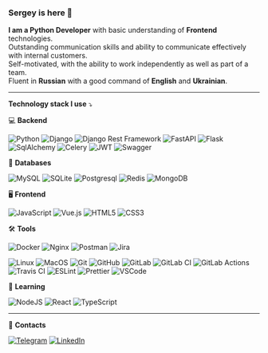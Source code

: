 ### Sergey is here 👋

**I am a Python Developer** with basic understanding of **Frontend** technologies.\
Outstanding communication skills and ability to communicate effectively with internal customers.\
Self-motivated, with the ability to work independently as well as part of a team.\
Fluent in **Russian** with a good command of **English** and **Ukrainian**.

--------------------

**Technology stack I use**   :arrow_heading_down:

:computer:  **Backend**

![Python](https://img.shields.io/badge/-Python-black?style=flat-square&logo=Python)
![Django](https://img.shields.io/badge/-Django-0aad48?style=flat-square&logo=Django)
![Django Rest Framework](https://img.shields.io/badge/DRF-red?style=flat-square&logo=Django)
![FastAPI](https://img.shields.io/badge/-FastAPI-%2300C7B7?style=flat-square&logo=FastAPI)
![Flask](https://img.shields.io/badge/-Flask-%232c3e50?style=flat-square&logo=Flask)
![SqlAlchemy](https://img.shields.io/badge/-SqlAlchemy-FCA121?style=flat-square&logo=SqlAlchemy)
![Celery](https://img.shields.io/badge/-Celery-%2300C7B7?style=flat-square&logo=Celery)
![JWT](https://img.shields.io/badge/JWT-000000?style=flat-square&logo=JSON%20web%20tokens&logoColor=white)
![Swagger](https://img.shields.io/badge/Swagger-85EA2D?style=flat-square&logo=Swagger&logoColor=white)

:floppy_disk:  **Databases**

![MySQL](https://img.shields.io/badge/MySQL-005C84?style=flat-square&logo=mysql&logoColor=white)
![SQLite](https://img.shields.io/badge/SQLite-07405E?style=flat-square&logo=sqlite&logoColor=white)
![Postgresql](https://img.shields.io/badge/-Postgresql-%232c3e50?style=flat-square&logo=Postgresql)
![Redis](https://img.shields.io/badge/-Redis-FCA121?style=flat-square&logo=Redis)
![MongoDB](https://img.shields.io/badge/MongoDB-A9?style=flat-square&logo=mongodb&logoColor=white)

:desktop_computer:  **Frontend**

![JavaScript](https://img.shields.io/badge/-JavaScript-%23F7DF1C?style=flat-square&logo=javascript&logoColor=000000&labelColor=%23F7DF1C&color=%23FFCE5A)
![Vue.js](https://img.shields.io/badge/-Vue.js-%232c3e50?style=flat-square&logo=vue-dot-js)
![HTML5](https://img.shields.io/badge/-HTML5-%23E44D27?style=flat-square&logo=html5&logoColor=ffffff)
![CSS3](https://img.shields.io/badge/-CSS3-%231572B6?style=flat-square&logo=css3)

:hammer_and_wrench:  **Tools**

![Docker](https://img.shields.io/badge/-Docker-46a2f1?style=flat-square&logo=docker&logoColor=white)
![Nginx](https://img.shields.io/badge/Nginx-009639?style=flat-square&logo=nginx&logoColor=white)
![Postman](https://img.shields.io/badge/Postman-FCA121?style=flat-square&logo=postman)
![Jira](https://img.shields.io/badge/Jira-0052CC?style=flat-square&logo=Jira&logoColor=white)

![Linux](https://img.shields.io/badge/Linux-black?style=flat-square&logo=linux)
![MacOS](https://img.shields.io/badge/mac%20os-000000?style=flat-square&logo=apple&logoColor=white)
![Git](https://img.shields.io/badge/-Git-black?style=flat-square&logo=git)
![GitHub](https://img.shields.io/badge/-GitHub-181717?style=flat-square&logo=github)
![GitLab](https://img.shields.io/badge/-GitLab-FCA121?style=flat-square&logo=gitlab)
![GitLab CI](https://img.shields.io/badge/gitlab%20ci-%181717.svg?style=flat-square&logo=gitlab&logoColor=white)
![GitLab Actions](https://img.shields.io/badge/GitHub_Actions-2088FF?style=flat-square&logo=github-actions&logoColor=white)
![Travis CI](https://img.shields.io/badge/travis_CI-3EAAAF?style=flat-square&logo=travisci&logoColor=white)
![ESLint](https://img.shields.io/badge/eslint-3A33D1?style=flat-square&logo=eslint&logoColor=white)
![Prettier](https://img.shields.io/badge/prettier-1A2C34?style=flat-square&logo=prettier&logoColor=F7BA3E)
![VSCode](https://img.shields.io/badge/VSCode-0078D4?style=flat-square&logo=visual%20studio%20code&logoColor=white)

:rocket:  **Learning**

![NodeJS](https://img.shields.io/badge/Node%20js-339933?style=flat-square&logo=nodedotjs&logoColor=white)
![React](https://img.shields.io/badge/-React-%232c3e50?style=flat-square&logo=react)
![TypeScript](https://img.shields.io/badge/-TypeScript-007ACC?style=flat-square&logo=typescript&logoColor=white)

----------------------

:notebook: **Contacts**

[![Telegram](https://img.shields.io/badge/Telegram-2CA5E0?style=flat-square&logo=telegram&logoColor=white)](https://t.me/sergsheva)
[![LinkedIn](https://img.shields.io/badge/LinkedIn-0077B5?style=flat-square&logo=linkedin&logoColor=white)](https://www.linkedin.com/in/sergey-shevchenko-63b368162/)
